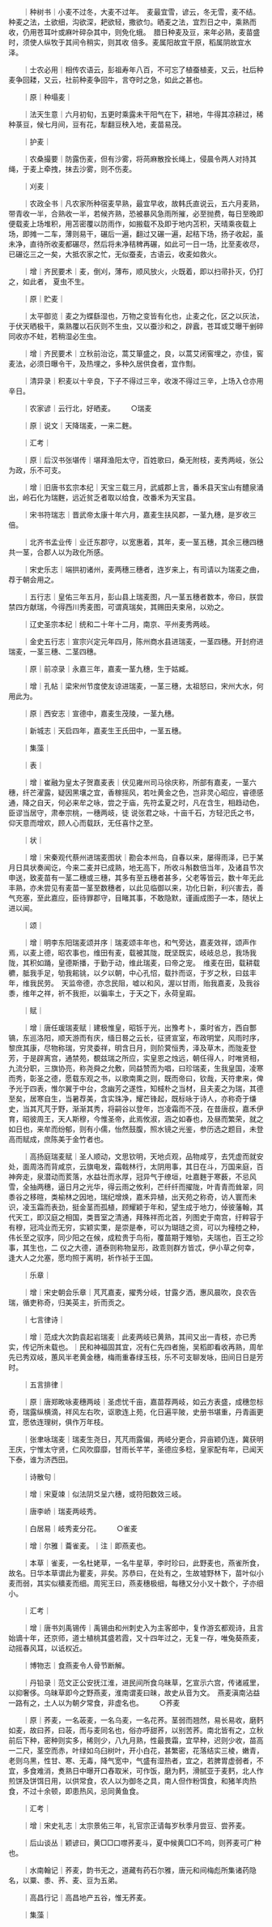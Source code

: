 <!-- { "loadSidebar": true } -->
　　｜种树书｜小麦不过冬，大麦不过年。　麦最宜雪，谚云，冬无雪，麦不结。　种麦之法，土欲细，沟欲深，耙欲轻，撒欲匀。晒麦之法，宜烈日之中，乘熟而收，仍用苍耳叶或麻叶碎杂其中，则免化蛾。　腊日种麦及豆，来年必熟，麦苗盛时，须使人纵牧于其间令稍实，则其收 倍多。麦属阳故宜干原，稻属阴故宜水泽。

　　｜士农必用｜相传农语云，彭祖寿年八百，不可忘了植蚕植麦，又云，社后种麦争回耧，又云，社前种麦争回牛，言夺时之急，如此之甚也。

　　｜原｜种塌麦｜

　　｜法天生意｜六月初旬，五更时乘露未干阳气在下，耕地，牛得其凉耕过，稀种菉豆，候七月间，豆有花，犁翻豆秧入地，麦苗易茂。

　　｜护麦｜

　　｜农桑撮要｜防露伤麦，但有沙雾，将苘麻散拴长绳上，侵晨令两人对持其绳，于麦上牵拽，抹去沙雾，则不伤麦。

　　｜刈麦｜

　　｜农政全书｜凡农家所种宿麦早熟，最宜早收，故韩氏直说云，五六月麦熟，带青收一半，合熟收一半，若候齐熟，恐被暴风急雨所摧，必至抛费，每日至晚即便载麦上场堆积，用苫密覆以防雨作，如搬载不及即于地内苫积，天晴乘夜载上场，即摊一二车，薄则易干，碾后一遍，翻过又碾一遍，起秸下场，扬子收起，虽未净，直待所收麦都碾尽，然后将未净秸稗再碾，如此可一日一场，比至麦收尽，已碾讫三之一矣，大抵农家之忙，无似蚕麦，古语云，收麦如救火。

　　｜增｜齐民要术｜麦，倒刈，薄布，顺风放火，火既着，即以扫帚扑灭，仍打之，如此者， 夏虫不生。

　　｜原｜贮麦｜

　　｜太平御览｜麦之为蝶繇湿也，万物之变皆有化也，止麦之化，区之以灰法，于伏天晒极干，乘熟覆以石灰则不生虫，又以蚕沙和之，辟蠧，苍耳或艾曝干剉碎同收亦不蛀，若稍湿必生虫。

　　｜增｜齐民要术｜立秋前治讫，蒿艾箪盛之，良，以蒿艾闭窖埋之，亦佳，窖麦法，必须日曝令干，及热埋之，多种久居供食者，宜作劁。

　　｜清异录｜积麦以十辛良，下子不得过三辛，收泼不得过三辛，上场入仓亦用辛日。

　　｜农家谚｜云行北，好晒麦。
　　○瑞麦

　　｜原｜说文｜天降瑞麦，一来二麰。

　　｜汇考｜

　　｜原｜后汉书张堪传｜堪拜渔阳太守，百姓歌曰，桑无附枝，麦秀两岐，张公为政，乐不可支。

　　｜增｜旧唐书玄宗本纪｜天宝三载三月，武威郡上言，番禾县天宝山有醴泉涌出，岭石化为瑞麰，远近贫乏者取以给食，改番禾为天宝县。

　　｜宋书符瑞志｜晋武帝太康十年六月，嘉麦生扶风郡，一茎九穗，是岁收三倍。

　　｜北齐书孟业传｜业迁东郡守，以宽惠着，其年，麦一茎五穗，其余三穗四穗共一茎，合郡人以为政化所感。

　　｜宋史乐志｜端拱初诸州，麦两穗三穗者，连岁来上，有司请以为瑞麦之曲，荐于朝会用之。

　　｜五行志｜皇佑三年五月，彭山县上瑞麦图，凡一茎五穗者数本，帝曰，朕尝禁四方献瑞，今得西川秀麦图，可谓真瑞矣，其赐田夫束帛，以劝之。

　　｜辽史圣宗本纪｜统和二十年十二月，南京、平州麦秀两岐。

　　｜金史五行志｜宣宗兴定元年四月，陈州商水县进瑞麦，一茎四穗。开封府进瑞麦，一茎三穗、二茎四穗。

　　｜原｜前凉录｜永嘉三年，嘉麦一茎九穗，生于姑臧。

　　｜增｜孔帖｜梁宋州节度使友谅进瑞麦，一茎三穗，太祖怒曰，宋州大水，何用此为。

　　｜原｜西安志｜宣德中，嘉麦生茂陵，一茎九穗。

　　｜新城志｜天启四年，嘉麦生王氏田中，一茎五穗。

　　｜集藻｜

　　｜表｜

　　｜增｜崔融为皇太子贺嘉麦表｜伏见雍州司马徐庆称，所部有嘉麦，一茎六穗，纤芒濯露，疑因黑壤之宜，香稼摇风，若吐黄金之色，岂非灵心昭应，睿德感通，降之自天，何必来牟之咏，尝之于庙，先符孟夏之时，凡在含生，相趋动色，臣谬当居守，肃奉宗桃，一穗两岐，徒 说张君之咏，十亩千石，方轻汜氏之书，仰天意而增欢，顾人心而载跃，无任喜忭之至。

　　｜状｜

　　｜增｜宋秦观代蔡州进瑞麦图状｜勘会本州岛，自春以来，屡得雨泽，已于某月日具状奏闻讫，今来二麦并已成熟，地无高下，所收斗斛数倍当年，及诸县节次申送，致麦苗有一茎二穗或三穗，其多有至五穗者甚多，父老等皆云，数十年无此丰熟，亦未尝见有麦苗一茎至数穗者，以此见临御以来，功化日新，利兴害去，善气充塞，至此嘉应，臣待罪郡守，目睹其事，不敢隐默，谨画成图子一本，随状上进以闻。

　　｜颂｜

　　｜增｜明李东阳瑞麦颂并序｜瑞麦颂丰年也，和气旁达，嘉麦效祥，颂声作焉，以麦上德，昭农事也，维田有麦，载被其陇，既坚既实，岐岐总总，我场我陇，其积如踊，皇德斯播，于勤于动，维此瑞麦，曰帝之宠。　维麦在田，载耕载穮，胝我手足，劬我耜铫，以夕以朝，中心孔怊，载抃而讴，于岁之秋，曰兹丰年，维我民劳。　天监帝德，亦念民阻，嘘以和风，渥以甘雨，贻我嘉麦，及我谷黍，维年之祥，祈不我拒，以徧率土，于天之下，永荷皇嘏。

　　｜赋｜

　　｜增｜唐任瑗瑞麦赋｜建极惟皇，昭铄于光，出豫考卜，乘时省方，西自酆镐，东巡洛阳，顺天游而有庆，缅日晷之云长，征贤宣室，布政明堂，风雨时序，黎庶其康，尽物称瑞，穷灵委祥，明含日月，则阶蓂恒秀，泽及草木，而陇麦登芳，于是辟离宫，通禁苑，覩兹瑞之所应，实皇恩之烛远，朝任得人，时唯贤相，九流分职，三旗协亮，称尧舜之允敷，同益赞而为唱，曰珍瑞麦，生我皇国，凌寒而秀，彰圣之德，愿载东观之书，以歌南熏之则，既而帝曰，钦哉，天符聿来，俾予光于四表，惟尔翼于中台，念幽芳之遂性，知棫朴之当材，且夫麦之为瑞，其德至矣，居寒自生，当暑荐美，含实珠净，耀芒锋起，既标咏于诗人，亦称奇于缣史，当其芃芃于野，渐渐其秀，将嗣谷以登年，岂凌霜而不茂，在昔唐叔，嘉禾伊育，昭彼周王，天人斯穆，今惟圣帝，此焉攸淑，涵之如春也，及昼而繁荣，就之如日也，来牟而纷郁，则有小儒，怡然鼓腹，照水镜之光鉴，参历选之题目，未登高而赋成，庶陈美于金竹者也。

　　｜高扬庭瑞麦赋｜圣人顺动，文思钦明，天地贞观，品物咸亨，去凭虚而就安处，面周洛而背咸京，云旗电发，霜戟林行，太阴用事，其日在斗，万国来庭，百神奔走，泉潜动而荄落，水益壮而氷厚，冠异气于缭垣，吐嘉麰于寒薮，不忌风雪，全抽两穗，逼日月之光华，得云雨之攸利，芒纤纤而擢陇，叶青青而耸翠，同黍谷之移暄，类榆林之因地，瑞纪增焕，嘉禾异植，出天苑之称奇，访人寰而未识，凌玉霜而表劲，挺金茎而孤植，顾耀颖于年和，望生成于地力，倬彼藩翰，其代天工，即汉庭之相国，类晋室之清通，拜殊祥而北首，列图史于南宫，纡粹容于有穆，冠鸿业而无穷，实颖实栗，是崇是奉，可以为瑚琏之资，可以为穜稑之种，伟长至之驭序，同少阳之在候，成粒贵于鸟衔，覆苗期于雉劬，夫瑞也，百王之珍事，其生也，二 仪之大德，道泰则称物呈形，政乖则群方皆忒，伊小草之何幸，逢大人之允塞，愿均照于离明，祈作祯于王国。

　　｜乐章｜

　　｜增｜宋史朝会乐章｜芃芃嘉麦，擢秀分岐，甘露夕洒，惠风晨吹，良农告瑞，循吏称奇，归美英主，折而贡之。

　　｜七言律诗｜

　　｜增｜范成大次韵袁起岩瑞麦｜此麦两岐已黄熟，其间又出一青枝，亦已秀实，传记所未载也。｜民和神福固其宜，况有仁先四者施，吴稻即看收再熟，周牟先已秀双岐，蕙风半老黄金穗，梅雨重春绿玉枝，乐不可支聊发咏，田间日日是芳时。

　　｜五言排律｜

　　｜原｜唐郑畋咏麦穗两岐｜圣虑忧千亩，嘉苗荐两岐，如云方表盛，成穗忽标奇，瑞露纵横滴，祥风左右吹，讴歌连上苑，化日遍平陂，史册书堪重，丹青画更宜，愿依连理树，俱作万年枝。

　　｜张聿咏瑞麦｜瑞麦生尧日，芃芃雨露偏，两岐分更合，异亩颖仍连，冀获明王庆，宁惟太守贤，仁风吹靡靡，甘雨长芊芊，圣德应多稔，皇家配有年，已闻天下泰，谁为济西田。

　　｜诗散句｜

　　｜增｜宋夏竦｜似法阴爻呈六穗，或符阳数效三岐。

　　｜唐李峤｜瑞麦两岐秀。

　　｜白居易｜岐秀麦分花。
　　○雀麦

　　｜增｜尔雅｜蘥雀麦。｜注｜即燕麦也。

　　｜本草｜雀麦，一名杜姥草，一名牛星草，李时珍曰，此野麦也，燕雀所食，故名。日华本草谓此为瞿麦，非矣。苏恭曰，在处有之，生故墟野林下，苗叶似小麦而弱，其实似穬麦而细。周宪王曰，燕麦穗极细，每穗又分小叉十数个，子亦细小。

　　｜汇考｜

　　｜增｜唐书刘禹锡传｜禹锡由和州刺史入为主客郎中，复作游玄都观诗，且言始谪十年，还京师，道士植桃其盛若霞，又十四年过之，无复一存，唯兔葵燕麦，动摇春风耳，以诋权近。

　　｜博物志｜食燕麦令人骨节断解。

　　｜丹铅录｜范文正公安抚江淮，进民间所食乌昧草，乞宣示六宫，传诸戚里，以抑奢侈。乌昧草即今之野燕麦，淮南谓麦曰昧，故史从音为文。　燕麦滇南沾益一路有之，土人以为朝夕常食，非虚名也。
　　○荞麦

　　｜原｜荞麦，一名荍麦，一名乌麦，一名花荞。茎弱而翘然，易长易收，磨麫如麦，故曰荞，曰荍，而与麦同名也，俗亦呼甜荞，以别苦荞。南北皆有之，立秋前后下种，密种则实多，稀则少，八九月熟，性最畏霜，宜早种，迟则少收，苗高一二尺，茎空而赤，叶绿如乌臼树叶，开小白花，甚繁密，花落结实三棱，嫩青，老则乌黑，性甘、寒、无毒，降气宽中，气盛有湿热者，宜之，若脾胃虚弱者，不宜，多食难消，煑熟日中曝开口舂取米，可作饭，磨为麫，滑腻亚于麦麫，北人作煎饼及饼饵日用，以供常食，农人以为御冬之具，南人但作粉饵食，和猪羊肉热食，不过十余顿，即患热风，忌同黄鱼食。

　　｜汇考｜

　　｜增｜宋史礼志｜太宗景佑三年，礼官宗正请每岁秋季月尝豆、尝荞麦。

　　｜后山谈丛｜颖谚曰，黄□□口噤荞麦斗，夏中候黄□□不呜，则荞麦可广种也。

　　｜水南翰记｜荞麦，韵书无之，道藏有药石尔雅，唐元和间梅彪所集诸药隐名，以粟、黍、荞、麦、豆为五弟。

　　｜高昌行记｜高昌地产五谷，惟无荞麦。

　　｜集藻｜


